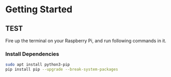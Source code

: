 # Getting Started

## TEST
Fire up the terminal on your Raspberry Pi, and run following commands in it.

### Install Dependencies 
```bash
sudo apt install python3-pip
pip install pip --upgrade --break-system-packages
```

